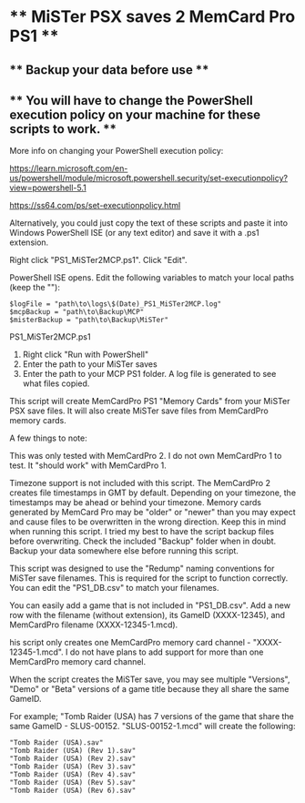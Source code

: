 # **  MiSTer PSX saves 2 MemCard Pro PS1   **

## **  Backup your data before use          **

## ** You will have to change the PowerShell execution policy on your machine for these scripts to work. **

More info on changing your PowerShell execution policy:

https://learn.microsoft.com/en-us/powershell/module/microsoft.powershell.security/set-executionpolicy?view=powershell-5.1

https://ss64.com/ps/set-executionpolicy.html

Alternatively, you could just copy the text of these scripts and paste it into Windows PowerShell ISE (or any text editor) and save it with a .ps1 extension.

Right click "PS1_MiSTer2MCP.ps1".  Click "Edit".  

PowerShell ISE opens.  Edit the following variables to match your local paths (keep the ""):

```
$logFile = "path\to\logs\$(Date)_PS1_MiSTer2MCP.log"
$mcpBackup = "path\to\Backup\MCP"
$misterBackup = "path\to\Backup\MiSTer"
```

PS1_MiSTer2MCP.ps1
1. Right click "Run with PowerShell"
2. Enter the path to your MiSTer saves
3. Enter the path to your MCP PS1 folder.
A log file is generated to see what files copied.

This script will create MemCardPro PS1 "Memory Cards" from your MiSTer PSX save files.  It will also create MiSTer save files from MemCardPro memory cards.

A few things to note:

This was only tested with MemCardPro 2.  I do not own MemCardPro 1 to test.  It "should work" with MemCardPro 1.

Timezone support is not included with this script.  The MemCardPro 2 creates file timestamps in GMT by default.  Depending on your timezone, the timestamps may be ahead or behind your timezone.  Memory cards generated by MemCard Pro may be "older" or "newer" than you may expect and cause files to be overwritten in the wrong direction.  Keep this in mind when running this script.  I tried my best to have the script backup files before overwriting.  Check the included "Backup" folder when in doubt.  Backup your data somewhere else before running this script.

This script was designed to use the "Redump" naming conventions for MiSTer save filenames.  This is required for the script to function correctly.  You can edit the "PS1_DB.csv" to match your filenames.  

You can easily add a game that is not included in "PS1_DB.csv".  Add a new row with the filename (without extension), its GameID (XXXX-12345), and MemCardPro filename (XXXX-12345-1.mcd).

his script only creates one MemCardPro memory card channel - "XXXX-12345-1.mcd".  I do not have plans to add support for more than one MemCardPro memory card channel.

When the script creates the MiSTer save, you may see multiple "Versions", "Demo" or "Beta" versions of a game title because they all share the same GameID.  

For example; "Tomb Raider (USA) has 7 versions of the game that share the same GameID - SLUS-00152.  "SLUS-00152-1.mcd" will create the following: 

 ```
"Tomb Raider (USA).sav"
"Tomb Raider (USA) (Rev 1).sav"
"Tomb Raider (USA) (Rev 2).sav"
"Tomb Raider (USA) (Rev 3).sav"
"Tomb Raider (USA) (Rev 4).sav"
"Tomb Raider (USA) (Rev 5).sav"
"Tomb Raider (USA) (Rev 6).sav"
```
